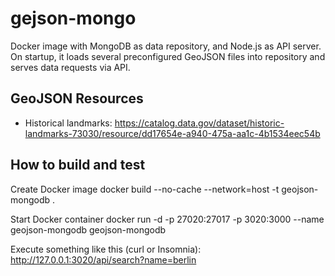 # gejson-mongo

Docker image with MongoDB as data repository, and Node.js as API server. On startup, it loads several preconfigured GeoJSON files into repository and serves data requests via API.

## GeoJSON Resources
- Historical landmarks: https://catalog.data.gov/dataset/historic-landmarks-73030/resource/dd17654e-a940-475a-aa1c-4b1534eec54b

## How to build and test

Create Docker image
docker build --no-cache --network=host -t geojson-mongodb .

Start Docker container
docker run -d -p 27020:27017 -p 3020:3000 --name geojson-mongodb geojson-mongodb

Execute something like this (curl or Insomnia):
http://127.0.0.1:3020/api/search?name=berlin